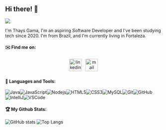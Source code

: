 ## Hi there! :wave:

![](https://visitor-badge.laobi.icu/badge?page_id=thaysgama.thaysgama)

I'm Thays Gama, I'm an aspiring Software Developer and I've been studying tech since 2020. I'm from Brazil, and I'm currently living in Fortaleza.

#### ✉️ Find me on:


<p align="center">
 <a href="https://linkedin.com/in/thays-gama-b32923111/" target="_blank" rel="noopener noreferrer"> <img src="https://cdn.jsdelivr.net/npm/simple-icons@v3/icons/linkedin.svg" alt="linkedin" height="40" style="vertical-align:top; margin:4px"></a>
 <a href="mailto:thays.s.gama@gmail.com"> <img src="https://cdn.jsdelivr.net/npm/simple-icons@v3/icons/gmail.svg" alt="mail" height="40" style="vertical-align:top; margin:4px"></a>
</p>


#### 🧰 Languages and Tools:

![Java](https://img.shields.io/badge/-Java-007396?style=flat-square&logo=java)![JavaScript](https://img.shields.io/badge/-JavaScript-black?style=flat-square&logo=javascript)![Nodejs](https://img.shields.io/badge/-Nodejs-339933?style=flat-square&logo=Node.js&logoColor=white)![HTML5](https://img.shields.io/badge/-HTML5-E34F26?style=flat-square&logo=html5&logoColor=white)![CSS3](https://img.shields.io/badge/-CSS3-1572B6?style=flat-square&logo=css3)![MySQL](https://img.shields.io/badge/-MySQL-4479A1?style=flat-square&logo=mysql&logoColor=white)![Git](https://img.shields.io/badge/-Git-black?style=flat-square&logo=git)![GitHub](https://img.shields.io/badge/-GitHub-181717?style=flat-square&logo=github)![IntelliJ](https://img.shields.io/badge/-IntelliJ%20IDEA-black?style=flat-square&logo=intellij-idea&logoColor=white)![VSCode](https://img.shields.io/badge/-VSCode-007ACC?style=flat-square&logo=visual-studio-code&logoColor=white)



#### :trophy: My Github Stats:

![GitHub stats](https://readme-stats-cfgj2cxdy.vercel.app/api?username=thaysgama&count_private=true&show_icons=true&theme=dracula)   ![Top Langs](https://github-readme-stats.vercel.app/api/top-langs/?username=thaysgama&theme=dracula)